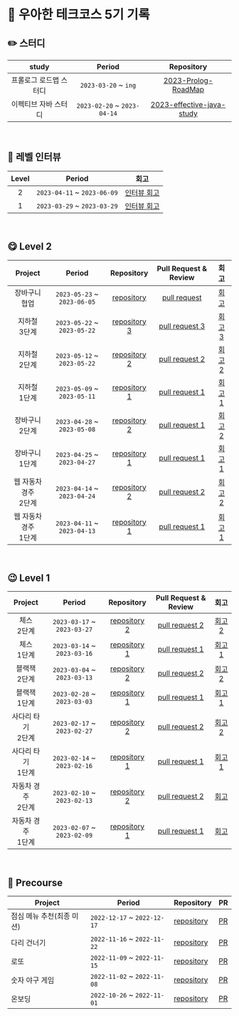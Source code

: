 # 🐶 우아한 테크코스 5기 기록

## ✏️ 스터디

| study | Period | Repository |
|:-----:|:-----:|:---:|
|프롤로그 로드맵 스터디|`2023-03-20` ~ `ing`|[2023-Prolog-RoadMap](https://github.com/woowacourse-study/2023-Prolog-RoadMap)|
|이펙티브 자바 스터디|`2023-02-20` ~ `2023-04-14`|[2023-effective-java-study](https://github.com/woowacourse-study/2023-effective-java-study)|

<br/>

## 👊 레벨 인터뷰

| Level | Period | 회고 |
|:-----:|:-----:|:---:|
|2|`2023-04-11` ~ `2023-06-09`|[인터뷰 회고](https://programming-hyena.tistory.com/77)|
|1|`2023-03-29` ~ `2023-03-29`|[인터뷰 회고](https://programming-hyena.tistory.com/30)|

<br/>

## 😋 Level 2

| Project | Period | Repository | Pull Request & Review | 회고 |
|:-----:|:-----:|:---:|:---:|:---:|
|장바구니 <br> 협업|`2023-05-23` ~ `2023-06-05`|[repository](https://github.com/hyena0608/jwp-shopping-order/tree/step2)|[pull request](https://github.com/woowacourse/jwp-shopping-order/pull/31)|[회고]()
|지하철 <br> 3단계|`2023-05-22` ~ `2023-05-22`|[repository 3](https://github.com/hyena0608/jwp-subway-path/tree/step3)|[pull request 3](https://github.com/woowacourse/jwp-subway-path/pull/211)|[회고 3](https://programming-hyena.tistory.com/46)
|지하철 <br> 2단계|`2023-05-12` ~ `2023-05-22`|[repository 2](https://github.com/hyena0608/jwp-subway-path/tree/step2)|[pull request 2](https://github.com/woowacourse/jwp-subway-path/pull/129)|[회고 2]()
|지하철 <br> 1단계|`2023-05-09` ~ `2023-05-11`|[repository 1](https://github.com/hyena0608/jwp-subway-path/tree/step1)|[pull request 1](https://github.com/woowacourse/jwp-subway-path/pull/90)|[회고 1]()
|장바구니 <br> 2단계|`2023-04-28` ~ `2023-05-08`|[repository 2](https://github.com/hyena0608/jwp-shopping-cart/tree/step2)|[pull request 1](https://github.com/woowacourse/jwp-shopping-cart/pull/273)|[회고 2](https://programming-hyena.tistory.com/45)
|장바구니 <br> 1단계|`2023-04-25` ~ `2023-04-27`|[repository 1](https://github.com/hyena0608/jwp-shopping-cart/tree/step1)|[pull request 1](https://github.com/woowacourse/jwp-shopping-cart/pull/228)|[회고 1](https://programming-hyena.tistory.com/40)
|웹 자동차 경주 <br> 2단계|`2023-04-14` ~ `2023-04-24`|[repository 2](https://github.com/hyena0608/jwp-racingcar/tree/step2)|[pull request 2](https://github.com/woowacourse/jwp-racingcar/pull/151)|[회고 2](https://programming-hyena.tistory.com/34)
|웹 자동차 경주 <br> 1단계|`2023-04-11` ~ `2023-04-13`|[repository 1](https://github.com/hyena0608/jwp-racingcar/tree/step1)|[pull request 1](https://github.com/woowacourse/jwp-racingcar/pull/80)|[회고 1](https://programming-hyena.tistory.com/34)

<br/>

## 😉 Level 1

| Project | Period | Repository | Pull Request & Review | 회고 |
|:-----:|:-----:|:---:|:---:|:---:|
|체스 <br> 2단계|`2023-03-17` ~ `2023-03-27`|[repository 2](https://github.com/hyena0608/java-chess/tree/step2)|[pull request 2](https://github.com/woowacourse/java-chess/pull/584)|[회고 2](https://programming-hyena.tistory.com/29)
|체스 <br> 1단계|`2023-03-14` ~ `2023-03-16`|[repository 1](https://github.com/hyena0608/java-chess/tree/step1)|[pull request 1](https://github.com/woowacourse/java-chess/pull/495)|[회고 1](https://programming-hyena.tistory.com/29)
|블랙잭 <br> 2단계|`2023-03-04` ~ `2023-03-13`|[repository 2](https://github.com/hyena0608/java-blackjack/tree/step02)|[pull request 2](https://github.com/woowacourse/java-blackjack/pull/506)|[회고 2](https://programming-hyena.tistory.com/28)
|블랙잭 <br> 1단계|`2023-02-28` ~ `2023-03-03`|[repository 1](https://github.com/hyena0608/java-blackjack/tree/step01)|[pull request 1](https://github.com/woowacourse/java-blackjack/pull/441)|[회고 1](https://programming-hyena.tistory.com/12)
|사다리 타기 <br> 2단계|`2023-02-17` ~ `2023-02-27`|[repository 2](https://github.com/hyena0608/java-ladder/tree/hyena0608-step02)|[pull request 2](https://github.com/woowacourse/java-ladder/pull/161)|[회고 2](https://programming-hyena.tistory.com/6)
|사다리 타기 <br> 1단계|`2023-02-14` ~ `2023-02-16`|[repository 1](https://github.com/hyena0608/java-ladder/tree/hyena0608-step01)|[pull request 1](https://github.com/woowacourse/java-ladder/pull/133)|[회고 1](https://programming-hyena.tistory.com/5)
|자동차 경주 <br> 2단계|`2023-02-10` ~ `2023-02-13`|[repository 2](https://github.com/hyena0608/java-racingcar/tree/hyena0608-step02)|[pull request 2](https://github.com/woowacourse/java-racingcar/pull/584)|[회고](https://programming-hyena.tistory.com/4)
|자동차 경주 <br> 1단계|`2023-02-07` ~ `2023-02-09`|[repository 1](https://github.com/hyena0608/java-racingcar/tree/hyena0608-step01)|[pull request 1](https://github.com/woowacourse/java-racingcar/pull/469#discussion_r1103546750)|[회고](https://programming-hyena.tistory.com/4)

<br/>

## 🙂 Precourse
| Project | Period | Repository | PR |
| --- | --- | --- | --- |
|점심 메뉴 추천(최종 미션)|`2022-12-17` ~ `2022-12-17`|[repository](https://github.com/hyena0608/java-menu)|[PR](https://github.com/woowacourse-precourse/java-menu/pull/158)|
|다리 건너기|`2022-11-16` ~ `2022-11-22`|[repository](https://github.com/hyena0608/java-bridge)|[PR](https://github.com/woowacourse-precourse/java-bridge/pull/344)|
|로또|`2022-11-09` ~ `2022-11-15`|[repository](https://github.com/hyena0608/java-lotto)|[PR](https://github.com/woowacourse-precourse/java-lotto/pull/512)|
|숫자 야구 게임|`2022-11-02` ~ `2022-11-08`|[repository](https://github.com/hyena0608/java-baseball)|[PR](https://github.com/woowacourse-precourse/java-baseball/pull/595)|
|온보딩|`2022-10-26` ~ `2022-11-01`|[repository](https://github.com/hyena0608/java-onboarding)|[PR](https://github.com/woowacourse-precourse/java-onboarding/pull/1157)|


<br/>
